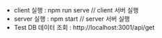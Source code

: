 - client 실행 : npm run serve // client 서버 실행
- server 실행 : npm start     // server 서버 실행
- Test DB 데이터 조회 : http://localhost:3001/api/get
